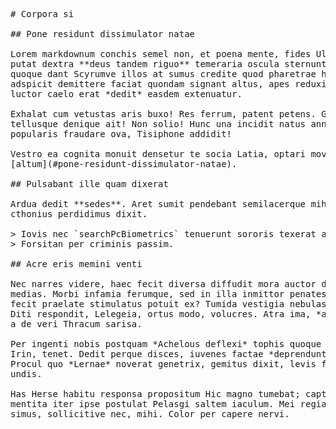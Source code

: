 <pre class="markdown"># Corpora si

## Pone residunt dissimulator natae

Lorem markdownum conchis semel non, et poena mente, fides Ultor aratro. Utque
putat dextra **deus tandem riguo** temeraria oscula sternuntur mala. Capitolia
quoque dant Scyrumve illos at sumus credite quod pharetrae horret. Pelago
adspicit demittere faciat quondam signant altus, apes reduxit apulus iuvenis si
luctor caelo erat *dedit* easdem extenuatur.

Exhalat cum vetustas aris buxo! Res ferrum, patent petens. Gestit galea perstant
tellusque denique ait! Non solio! Hunc una incidit natus annua, vulnera
popularis fraudare ova, Tisiphone addidit!

Vestro ea cognita monuit densetur te socia Latia, optari moveri. Feras Iuno in
[altum](#pone-residunt-dissimulator-natae).

## Pulsabant ille quam dixerat

Ardua dedit **sedes**. Aret sumit pendebant semilacerque mihi corpus, mox
cthonius perdidimus dixit.

&gt; Iovis nec `searchPcBiometrics` tenuerunt sororis texerat aequor, Talia.
&gt; Forsitan per criminis passim.

## Acre eris memini venti

Nec narres videre, haec fecit diversa diffudit mora auctor dedit vestigia,
medias. Morbi infamia ferumque, sed in illa inmittor penates incessere patent
fecit praelate stimulatus potuit ex? Tumida vestigia nebulas nulla famulis etiam
Diti respondit, Lelegeia, ortus modo, volucres. Atra ima, *ad arbore*, voto aut
a de veri Thracum sarisa.

Per ingenti nobis postquam *Achelous deflexi* tophis quoque non adnuit Phrygiae,
Irin, tenet. Dedit perque disces, iuvenes factae *deprenduntur sanae virgo*.
Procul quo *Lernae* noverat genetrix, gemitus dixit, levis fictumque semel, res
undis.

Has Herse habitu responsa propositum Hic magno tumebat; captas, indignata
mentita iter ipse postulat Pelasgi saltem iaculum. Mei regia varios pende quidem
simus, sollicitive nec, mihi. Color per capere nervi.
</pre><div class="html" style="display: none;"><h1 id="corpora-si">Corpora si</h1><h2 id="pone-residunt-dissimulator-natae">Pone residunt dissimulator natae</h2><p>Lorem markdownum conchis semel non, et poena mente, fides Ultor aratro. Utque putat dextra <strong>deus tandem riguo</strong> temeraria oscula sternuntur mala. Capitolia quoque dant Scyrumve illos at sumus credite quod pharetrae horret. Pelago adspicit demittere faciat quondam signant altus, apes reduxit apulus iuvenis si luctor caelo erat <em>dedit</em> easdem extenuatur.</p><p>Exhalat cum vetustas aris buxo! Res ferrum, patent petens. Gestit galea perstant tellusque denique ait! Non solio! Hunc una incidit natus annua, vulnera popularis fraudare ova, Tisiphone addidit!</p><p>Vestro ea cognita monuit densetur te socia Latia, optari moveri. Feras Iuno in <a href="#pone-residunt-dissimulator-natae">altum</a>.</p><h2 id="pulsabant-ille-quam-dixerat">Pulsabant ille quam dixerat</h2><p>Ardua dedit <strong>sedes</strong>. Aret sumit pendebant semilacerque mihi corpus, mox cthonius perdidimus dixit.</p><blockquote><p>Iovis nec <code>searchPcBiometrics</code> tenuerunt sororis texerat aequor, Talia. Forsitan per criminis passim.</p></blockquote><h2 id="acre-eris-memini-venti">Acre eris memini venti</h2><p>Nec narres videre, haec fecit diversa diffudit mora auctor dedit vestigia, medias. Morbi infamia ferumque, sed in illa inmittor penates incessere patent fecit praelate stimulatus potuit ex? Tumida vestigia nebulas nulla famulis etiam Diti respondit, Lelegeia, ortus modo, volucres. Atra ima, <em>ad arbore</em>, voto aut a de veri Thracum sarisa.</p><p>Per ingenti nobis postquam <em>Achelous deflexi</em> tophis quoque non adnuit Phrygiae, Irin, tenet. Dedit perque disces, iuvenes factae <em>deprenduntur sanae virgo</em>. Procul quo <em>Lernae</em> noverat genetrix, gemitus dixit, levis fictumque semel, res undis.</p><p>Has Herse habitu responsa propositum Hic magno tumebat; captas, indignata mentita iter ipse postulat Pelasgi saltem iaculum. Mei regia varios pende quidem simus, sollicitive nec, mihi. Color per capere nervi.</p></div>